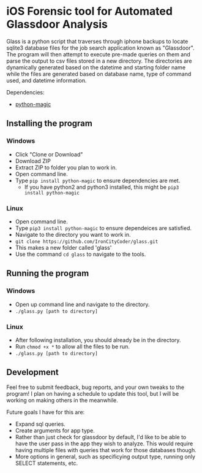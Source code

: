 # iOS Forensic tool for Automated Glassdoor Analysis

Glass is a python script that traverses through iphone backups to locate sqlite3 database files for the job search application known as "Glassdoor". The program will then attempt to execute pre-made queries on them and parse the output to csv files stored in a new directory. The directories are dynamically generated based on the datetime and starting folder name while the files are generated based on database name, type of command used, and datetime information.

Dependencies:

- [python-magic](https://github.com/ahupp/python-magic)

## Installing the program

### Windows

- Click "Clone or Download"
- Download ZIP
- Extract ZIP to folder you plan to work in. 
- Open command line.
- Type `pip install python-magic` to ensure dependencies are met.
  - If you have python2 and python3 installed, this might be `pip3 install python-magic`

### Linux

- Open command line.
- Type `pip3 install python-magic` to ensure dependeices are satisfied.
- Navigate to the directory you want to work in.
- `git clone https://github.com/IronCityCoder/glass.git`
- This makes a new folder called 'glass'
- Use the command `cd glass` to navigate to the tools.

## Running the program

### Windows

- Open up command line and navigate to the directory. 
- `./glass.py [path to directory]`

### Linux

- After following installation, you should already be in the directory.
- Run `chmod +x *` to allow all the files to be run.
- `./glass.py [path to directory]`


## Development

Feel free to submit feedback, bug reports, and your own tweaks to the program! I plan on having a schedule to update this tool, but I will be working on making others in the meanwhile. 

Future goals I have for this are:

- Expand sql queries.
- Create arguments for app type.
 - Rather than just check for glassdoor by default, I'd like to be able to have the user pass in the app they wish to analyze. This would require having multiple files with queries that work for those databases though. 
 - More options in general, such as specificying output type, running only SELECT statements, etc.
